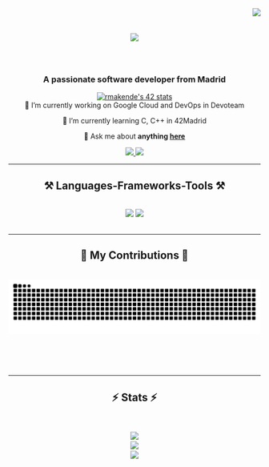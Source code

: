 <img align="right" src="https://visitor-badge.laobi.icu/badge?page_id=RaulMkn.RaulMkn" />

<h1 align="center">
    <img src="https://readme-typing-svg.herokuapp.com/?font=Righteous&size=35&center=true&vCenter=true&width=500&height=70&duration=4000&lines=Hi+There!+👋;+I'm+Raúl+Maken!;" />
</h1>

<br/>
 <h3 align="center">A passionate software developer from Madrid</h3>

<div align="center">
    <div><a href="https://github.com/oakoudad/badge42"><img src="https://badge.mediaplus.ma/black/rmakende?UM6P=off" alt="rmakende's 42 stats" /></a></div>
</div>
<div align="center">
 🔭 I’m currently working on Google Cloud and DevOps in Devoteam
 
 🌱 I’m currently learning C, C++ in 42Madrid

💬 Ask me about **anything [here](https://github.com/RaulMkn/RaulMkn/issues)**

 </div>
<div align="center"> 
  <a href="mailto:rmakendenguerodriguez@gmail.com">
    <img src="https://img.shields.io/badge/Gmail-333333?style=for-the-badge&logo=gmail&logoColor=red" />
  </a>
  <a href="https://www.linkedin.com/in/ra%C3%BAl-makendengue-rodr%C3%ADguez-519261259/" target="_blank">
    <img src="https://img.shields.io/badge/LinkedIn-0077B5?style=for-the-badge&logo=linkedin&logoColor=white" target="_blank" />
  </a>
</div>

 <hr/>
 
<h2 align="center">⚒️ Languages-Frameworks-Tools ⚒️</h2>
<br/>
<div align="center">
    <img src="https://skillicons.dev/icons?i=javascript,java,c,vscode,git,spring,python" />
    <img src="https://skillicons.dev/icons?i=docker,idea,react,mysql,postgres" /><br>
</div>

<br/>
<hr/>

<div align="center">
  <h2>🐍 My Contributions 🐍</h2>
  <br>
  <img alt="snake eating my contributions" src="https://raw.githubusercontent.com/RaulMkn/RaulMkn/output/github-contribution-grid-snake.svg" />
  
  <br/><br/><br/>
</div>

<hr/>

<h2 align="center">⚡ Stats ⚡</h2>
<br>
<div align="center">

![](https://github-readme-stats.vercel.app/api?username=RaulMkn&theme=gotham&hide_border=false&include_all_commits=true&count_private=true)<br/>
![](https://github-readme-streak-stats.herokuapp.com/?user=RaulMkn&theme=gotham&hide_border=false)<br/>
![](https://github-readme-stats.vercel.app/api/top-langs/?username=RaulMkn&theme=gotham&hide_border=false&include_all_commits=true&count_private=true&layout=compact)

</div>
<br/><br/>

